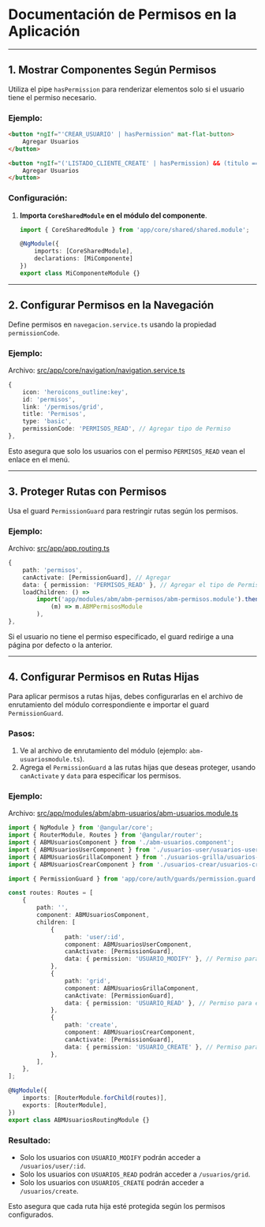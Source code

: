 # Documentación de Permisos en la Aplicación

---

## **1. Mostrar Componentes Según Permisos**

Utiliza el pipe `hasPermission` para renderizar elementos solo si el usuario tiene el permiso necesario.

### Ejemplo:
```html
<button *ngIf="'CREAR_USUARIO' | hasPermission" mat-flat-button>
    Agregar Usuarios
</button>

<button *ngIf="('LISTADO_CLIENTE_CREATE' | hasPermission) && (titulo === 'Consulta Clientes')" mat-flat-button>
    Agregar Usuarios
</button>
```

### Configuración:
1. **Importa `CoreSharedModule` en el módulo del componente**.  

   ```typescript
   import { CoreSharedModule } from 'app/core/shared/shared.module';

   @NgModule({
       imports: [CoreSharedModule],
       declarations: [MiComponente]
   })
   export class MiComponenteModule {}
   ```

---

## **2. Configurar Permisos en la Navegación**

Define permisos en `navegacion.service.ts` usando la propiedad `permissionCode`.

### Ejemplo:
Archivo: [src/app/core/navigation/navigation.service.ts](src/app/core/services/navegacion.service.ts)
```typescript
{
    icon: 'heroicons_outline:key',
    id: 'permisos',
    link: '/permisos/grid',
    title: 'Permisos',
    type: 'basic',
    permissionCode: 'PERMISOS_READ', // Agregar tipo de Permiso
},
```

Esto asegura que solo los usuarios con el permiso `PERMISOS_READ` vean el enlace en el menú.

---

## **3. Proteger Rutas con Permisos**

Usa el guard `PermissionGuard` para restringir rutas según los permisos.

### Ejemplo:
Archivo: [src/app/app.routing.ts](src/app/app.routing.ts)
```typescript
{
    path: 'permisos',
    canActivate: [PermissionGuard], // Agregar
    data: { permission: 'PERMISOS_READ' }, // Agregar el tipo de Permiso
    loadChildren: () =>
        import('app/modules/abm/abm-permisos/abm-permisos.module').then(
            (m) => m.ABMPermisosModule
        ),
},
```

Si el usuario no tiene el permiso especificado, el guard redirige a una página por defecto o la anterior.

---

## **4. Configurar Permisos en Rutas Hijas**

Para aplicar permisos a rutas hijas, debes configurarlas en el archivo de enrutamiento del módulo correspondiente e importar el guard `PermissionGuard`.

### Pasos:
1. Ve al archivo de enrutamiento del módulo (ejemplo: `abm-usuariosmodule.ts`).
2. Agrega el `PermissionGuard` a las rutas hijas que deseas proteger, usando `canActivate` y `data` para especificar los permisos.

### Ejemplo:
Archivo: [src/app/modules/abm/abm-usuarios/abm-usuarios.module.ts](src/app/modules/abm/abm-usuarios/abm-usuarios.module.ts)
```typescript
import { NgModule } from '@angular/core';
import { RouterModule, Routes } from '@angular/router';
import { ABMUsuariosComponent } from './abm-usuarios.component';
import { ABMUsuariosUserComponent } from './usuarios-user/usuarios-user.component';
import { ABMUsuariosGrillaComponent } from './usuarios-grilla/usuarios-grilla.component';
import { ABMUsuariosCrearComponent } from './usuarios-crear/usuarios-crear.component';

import { PermissionGuard } from 'app/core/auth/guards/permission.guard'; // Importa el guard

const routes: Routes = [
    {
        path: '',
        component: ABMUsuariosComponent,
        children: [
            {
                path: 'user/:id',
                component: ABMUsuariosUserComponent,
                canActivate: [PermissionGuard],
                data: { permission: 'USUARIO_MODIFY' }, // Permiso para esta ruta
            },
            {
                path: 'grid',
                component: ABMUsuariosGrillaComponent,
                canActivate: [PermissionGuard],
                data: { permission: 'USUARIO_READ' }, // Permiso para esta ruta
            },
            {
                path: 'create',
                component: ABMUsuariosCrearComponent,
                canActivate: [PermissionGuard],
                data: { permission: 'USUARIO_CREATE' }, // Permiso para esta ruta
            },
        ],
    },
];

@NgModule({
    imports: [RouterModule.forChild(routes)],
    exports: [RouterModule],
})
export class ABMUsuariosRoutingModule {}
```

### Resultado:
- Solo los usuarios con `USUARIO_MODIFY` podrán acceder a `/usuarios/user/:id`.
- Solo los usuarios con `USUARIOS_READ` podrán acceder a `/usuarios/grid`.
- Solo los usuarios con `USUARIOS_CREATE` podrán acceder a `/usuarios/create`. 

Esto asegura que cada ruta hija esté protegida según los permisos configurados.